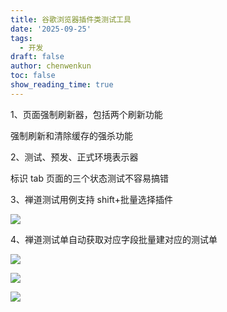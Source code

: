 ```yaml
---
title: 谷歌浏览器插件类测试工具
date: '2025-09-25'
tags:
  - 开发
draft: false
author: chenwenkun
toc: false
show_reading_time: true
---
```

1、页面强制刷新器，包括两个刷新功能

强制刷新和清除缓存的强杀功能

2、测试、预发、正式环境表示器

标识 tab 页面的三个状态测试不容易搞错

3、禅道测试用例支持 shift+批量选择插件

![](https://prod-files-secure.s3.us-west-2.amazonaws.com/c205fb54-92b2-4987-8be3-972b67d27acc/7ca8990d-2ef0-4ad6-8256-c807dbb8b3d5/image.png?X-Amz-Algorithm=AWS4-HMAC-SHA256&X-Amz-Content-Sha256=UNSIGNED-PAYLOAD&X-Amz-Credential=ASIAZI2LB4664BORVIDK%2F20250928%2Fus-west-2%2Fs3%2Faws4_request&X-Amz-Date=20250928T061439Z&X-Amz-Expires=3600&X-Amz-Security-Token=IQoJb3JpZ2luX2VjECoaCXVzLXdlc3QtMiJHMEUCIQDkZANxAMKthe79e7iqHfDqCA6bbwm8OJT%2BEEaFuAlFcwIgJ5rGZetFX7E6E6U9kaPlndUGaAHMY%2BVIM23puNfqv50qiAQIs%2F%2F%2F%2F%2F%2F%2F%2F%2F%2F%2FARAAGgw2Mzc0MjMxODM4MDUiDOad8KHBuBurIIw%2BlircA02w5PzPSe6J2cBkBu%2FRvA4EyhTyn8SaT5%2FUapD85DQFouqyk%2BxyXX9GV1xZvMwkGpgFItGpgCljPlcNosZCujpAxD6R6BnId%2FzcPpe9fhqSQdup%2FZw2%2FhlCTsHyBXG3oLGKA2q5bx7z8gWLT4kh%2FJLDPWqjNfw8yGR5j2mn2CNcX1sSr3LdTBx%2BycI%2F7w9JK7sojBeab1gLFcqj%2FgRJqb9SOnT4GpVLIzpct3zLtnC4A0LLQGyiWXgtZ2B5DpAe%2F%2Bl2X12Zu4lvAVIuNrzM7Wcl36KGpi2UvW0pCCx281QD6LGqv75RGUKQuMqVkKC3hn7TygOVdJLwI%2FB7nuqJ7bwabgvbabYzVy00NgL1Rq4kQfLNl%2BxcYnHyp9S2aHedcLBgWSL%2FtFYtxh3IYVIa4hR1M1ZZlk8vmXtCLe%2B8%2BX66XgTCrFu7LJcsPfhB6YeYF8XWzOmGgjOp0slJhkVWMC50rOyBsGS4TsGMa7NCHKor1uyLZuZ2RGHCSadLn59L3O1st%2BqxPYtvZU%2F4PmxPlYCW0q5nk13%2FG0bZdJfWvtsC5uxRfcA7GK7n4PJHR7kjn%2F4MuwucLeRciv40zEo4Nt4aLQ3T9Q3TNCPHxzTwRrTKWVwlkzfe1pz4GLdFMLmw4sYGOqUBIFiWLXIgk8Ue8WUgYyYSRNS%2B%2B7sqDTcpEfUxy3%2BQuQkbw5W70LfTpEfVOA7ouA5rhHMl4Ru0Ib45XaKcJKUbsU0Hgg%2Fn85V46EGok2IcapFvlNmrjnbDuGnm1B%2BU0yQCs6QvLxosID1sWjCRu8myPqiy2HjOJJ8qUYgziO077nxOQrYRct68ndO81u%2FaicW69W6Ny8OMSEjv9cp4IOYFg8cQqduF&X-Amz-Signature=7006207d2e5e203ae8e6f08ef48427a1ab4551c9a8b915ce740787569185c26d&X-Amz-SignedHeaders=host&x-amz-checksum-mode=ENABLED&x-id=GetObject)

4、禅道测试单自动获取对应字段批量建对应的测试单

![](https://prod-files-secure.s3.us-west-2.amazonaws.com/c205fb54-92b2-4987-8be3-972b67d27acc/1ea39b01-dd1c-4a56-bb09-4fe87447f5c7/image.png?X-Amz-Algorithm=AWS4-HMAC-SHA256&X-Amz-Content-Sha256=UNSIGNED-PAYLOAD&X-Amz-Credential=ASIAZI2LB4664BORVIDK%2F20250928%2Fus-west-2%2Fs3%2Faws4_request&X-Amz-Date=20250928T061439Z&X-Amz-Expires=3600&X-Amz-Security-Token=IQoJb3JpZ2luX2VjECoaCXVzLXdlc3QtMiJHMEUCIQDkZANxAMKthe79e7iqHfDqCA6bbwm8OJT%2BEEaFuAlFcwIgJ5rGZetFX7E6E6U9kaPlndUGaAHMY%2BVIM23puNfqv50qiAQIs%2F%2F%2F%2F%2F%2F%2F%2F%2F%2F%2FARAAGgw2Mzc0MjMxODM4MDUiDOad8KHBuBurIIw%2BlircA02w5PzPSe6J2cBkBu%2FRvA4EyhTyn8SaT5%2FUapD85DQFouqyk%2BxyXX9GV1xZvMwkGpgFItGpgCljPlcNosZCujpAxD6R6BnId%2FzcPpe9fhqSQdup%2FZw2%2FhlCTsHyBXG3oLGKA2q5bx7z8gWLT4kh%2FJLDPWqjNfw8yGR5j2mn2CNcX1sSr3LdTBx%2BycI%2F7w9JK7sojBeab1gLFcqj%2FgRJqb9SOnT4GpVLIzpct3zLtnC4A0LLQGyiWXgtZ2B5DpAe%2F%2Bl2X12Zu4lvAVIuNrzM7Wcl36KGpi2UvW0pCCx281QD6LGqv75RGUKQuMqVkKC3hn7TygOVdJLwI%2FB7nuqJ7bwabgvbabYzVy00NgL1Rq4kQfLNl%2BxcYnHyp9S2aHedcLBgWSL%2FtFYtxh3IYVIa4hR1M1ZZlk8vmXtCLe%2B8%2BX66XgTCrFu7LJcsPfhB6YeYF8XWzOmGgjOp0slJhkVWMC50rOyBsGS4TsGMa7NCHKor1uyLZuZ2RGHCSadLn59L3O1st%2BqxPYtvZU%2F4PmxPlYCW0q5nk13%2FG0bZdJfWvtsC5uxRfcA7GK7n4PJHR7kjn%2F4MuwucLeRciv40zEo4Nt4aLQ3T9Q3TNCPHxzTwRrTKWVwlkzfe1pz4GLdFMLmw4sYGOqUBIFiWLXIgk8Ue8WUgYyYSRNS%2B%2B7sqDTcpEfUxy3%2BQuQkbw5W70LfTpEfVOA7ouA5rhHMl4Ru0Ib45XaKcJKUbsU0Hgg%2Fn85V46EGok2IcapFvlNmrjnbDuGnm1B%2BU0yQCs6QvLxosID1sWjCRu8myPqiy2HjOJJ8qUYgziO077nxOQrYRct68ndO81u%2FaicW69W6Ny8OMSEjv9cp4IOYFg8cQqduF&X-Amz-Signature=05b32f7fa030f553e62ce3fcedb5a6f9a6fbcd7c4f5c514352858727d6648bf9&X-Amz-SignedHeaders=host&x-amz-checksum-mode=ENABLED&x-id=GetObject)

![](https://prod-files-secure.s3.us-west-2.amazonaws.com/c205fb54-92b2-4987-8be3-972b67d27acc/fa727f1d-546c-42aa-9508-d8d3d1275bcd/image.png?X-Amz-Algorithm=AWS4-HMAC-SHA256&X-Amz-Content-Sha256=UNSIGNED-PAYLOAD&X-Amz-Credential=ASIAZI2LB4664BORVIDK%2F20250928%2Fus-west-2%2Fs3%2Faws4_request&X-Amz-Date=20250928T061439Z&X-Amz-Expires=3600&X-Amz-Security-Token=IQoJb3JpZ2luX2VjECoaCXVzLXdlc3QtMiJHMEUCIQDkZANxAMKthe79e7iqHfDqCA6bbwm8OJT%2BEEaFuAlFcwIgJ5rGZetFX7E6E6U9kaPlndUGaAHMY%2BVIM23puNfqv50qiAQIs%2F%2F%2F%2F%2F%2F%2F%2F%2F%2F%2FARAAGgw2Mzc0MjMxODM4MDUiDOad8KHBuBurIIw%2BlircA02w5PzPSe6J2cBkBu%2FRvA4EyhTyn8SaT5%2FUapD85DQFouqyk%2BxyXX9GV1xZvMwkGpgFItGpgCljPlcNosZCujpAxD6R6BnId%2FzcPpe9fhqSQdup%2FZw2%2FhlCTsHyBXG3oLGKA2q5bx7z8gWLT4kh%2FJLDPWqjNfw8yGR5j2mn2CNcX1sSr3LdTBx%2BycI%2F7w9JK7sojBeab1gLFcqj%2FgRJqb9SOnT4GpVLIzpct3zLtnC4A0LLQGyiWXgtZ2B5DpAe%2F%2Bl2X12Zu4lvAVIuNrzM7Wcl36KGpi2UvW0pCCx281QD6LGqv75RGUKQuMqVkKC3hn7TygOVdJLwI%2FB7nuqJ7bwabgvbabYzVy00NgL1Rq4kQfLNl%2BxcYnHyp9S2aHedcLBgWSL%2FtFYtxh3IYVIa4hR1M1ZZlk8vmXtCLe%2B8%2BX66XgTCrFu7LJcsPfhB6YeYF8XWzOmGgjOp0slJhkVWMC50rOyBsGS4TsGMa7NCHKor1uyLZuZ2RGHCSadLn59L3O1st%2BqxPYtvZU%2F4PmxPlYCW0q5nk13%2FG0bZdJfWvtsC5uxRfcA7GK7n4PJHR7kjn%2F4MuwucLeRciv40zEo4Nt4aLQ3T9Q3TNCPHxzTwRrTKWVwlkzfe1pz4GLdFMLmw4sYGOqUBIFiWLXIgk8Ue8WUgYyYSRNS%2B%2B7sqDTcpEfUxy3%2BQuQkbw5W70LfTpEfVOA7ouA5rhHMl4Ru0Ib45XaKcJKUbsU0Hgg%2Fn85V46EGok2IcapFvlNmrjnbDuGnm1B%2BU0yQCs6QvLxosID1sWjCRu8myPqiy2HjOJJ8qUYgziO077nxOQrYRct68ndO81u%2FaicW69W6Ny8OMSEjv9cp4IOYFg8cQqduF&X-Amz-Signature=e90e4a13959c7349a61e7019bb549e1fed06239a61baa423d3e03bf6a943af38&X-Amz-SignedHeaders=host&x-amz-checksum-mode=ENABLED&x-id=GetObject)

![](https://prod-files-secure.s3.us-west-2.amazonaws.com/c205fb54-92b2-4987-8be3-972b67d27acc/2a374ca8-3be3-4978-8ee1-2331f1db0267/image.png?X-Amz-Algorithm=AWS4-HMAC-SHA256&X-Amz-Content-Sha256=UNSIGNED-PAYLOAD&X-Amz-Credential=ASIAZI2LB4664BORVIDK%2F20250928%2Fus-west-2%2Fs3%2Faws4_request&X-Amz-Date=20250928T061439Z&X-Amz-Expires=3600&X-Amz-Security-Token=IQoJb3JpZ2luX2VjECoaCXVzLXdlc3QtMiJHMEUCIQDkZANxAMKthe79e7iqHfDqCA6bbwm8OJT%2BEEaFuAlFcwIgJ5rGZetFX7E6E6U9kaPlndUGaAHMY%2BVIM23puNfqv50qiAQIs%2F%2F%2F%2F%2F%2F%2F%2F%2F%2F%2FARAAGgw2Mzc0MjMxODM4MDUiDOad8KHBuBurIIw%2BlircA02w5PzPSe6J2cBkBu%2FRvA4EyhTyn8SaT5%2FUapD85DQFouqyk%2BxyXX9GV1xZvMwkGpgFItGpgCljPlcNosZCujpAxD6R6BnId%2FzcPpe9fhqSQdup%2FZw2%2FhlCTsHyBXG3oLGKA2q5bx7z8gWLT4kh%2FJLDPWqjNfw8yGR5j2mn2CNcX1sSr3LdTBx%2BycI%2F7w9JK7sojBeab1gLFcqj%2FgRJqb9SOnT4GpVLIzpct3zLtnC4A0LLQGyiWXgtZ2B5DpAe%2F%2Bl2X12Zu4lvAVIuNrzM7Wcl36KGpi2UvW0pCCx281QD6LGqv75RGUKQuMqVkKC3hn7TygOVdJLwI%2FB7nuqJ7bwabgvbabYzVy00NgL1Rq4kQfLNl%2BxcYnHyp9S2aHedcLBgWSL%2FtFYtxh3IYVIa4hR1M1ZZlk8vmXtCLe%2B8%2BX66XgTCrFu7LJcsPfhB6YeYF8XWzOmGgjOp0slJhkVWMC50rOyBsGS4TsGMa7NCHKor1uyLZuZ2RGHCSadLn59L3O1st%2BqxPYtvZU%2F4PmxPlYCW0q5nk13%2FG0bZdJfWvtsC5uxRfcA7GK7n4PJHR7kjn%2F4MuwucLeRciv40zEo4Nt4aLQ3T9Q3TNCPHxzTwRrTKWVwlkzfe1pz4GLdFMLmw4sYGOqUBIFiWLXIgk8Ue8WUgYyYSRNS%2B%2B7sqDTcpEfUxy3%2BQuQkbw5W70LfTpEfVOA7ouA5rhHMl4Ru0Ib45XaKcJKUbsU0Hgg%2Fn85V46EGok2IcapFvlNmrjnbDuGnm1B%2BU0yQCs6QvLxosID1sWjCRu8myPqiy2HjOJJ8qUYgziO077nxOQrYRct68ndO81u%2FaicW69W6Ny8OMSEjv9cp4IOYFg8cQqduF&X-Amz-Signature=3718192504a6262fcd4bc59b0e8ad910a326f9162404ee63a73120684f56f475&X-Amz-SignedHeaders=host&x-amz-checksum-mode=ENABLED&x-id=GetObject)
